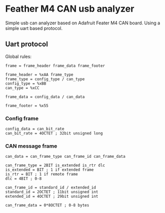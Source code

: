 # Feather M4 CAN usb analyzer

Simple usb can analyzer based on Adafruit Feater M4 CAN board. Using a simple uart based protocol.

## Uart protocol

Global rules:

```abnf
frame = frame_header frame_data frame_footer

frame_header = %xAA frame_type
frame_type = config_type / can_type
config_type = %xBB
can_type = %xCC

frame_data = config_data / can_data

frame_footer = %x55
```

### Config frame

```abnf
config_data = can_bit_rate
can_bit_rate = 4OCTET ; 32bit unsigned long
```

### CAN message frame

```abnf
can_data = can_frame_type can_frame_id can_frame_data

can_frame_type = 2BIT is_extended is_rtr dlc
is_extended = BIT ; 1 if extended frame
is_rtr = BIT ; 1 if remote frame
dlc = 4BIT ; 0-8

can_frame_id = standard_id / extended_id
standard_id = 2OCTET ; 11bit unsigned int
extended_id = 4OCTET ; 29bit unsigned int

can_frame_data = 0*8OCTET ; 0-8 bytes
```